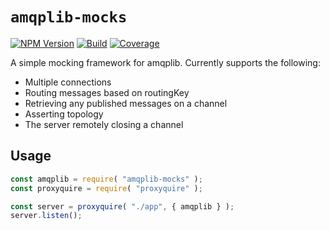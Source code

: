 # `amqplib-mocks`

[![NPM Version][npm-image]][npm-url]
[![Build][ci-image]][ci-url]
[![Coverage][coverage-image]][coverage-url]

A simple mocking framework for amqplib.  Currently supports the following:
* Multiple connections
* Routing messages based on routingKey
* Retrieving any published messages on a channel
* Asserting topology
* The server remotely closing a channel

## Usage

```javascript
const amqplib = require( "amqplib-mocks" );
const proxyquire = require( "proxyquire" );

const server = proxyquire( "./app", { amqplib } );
server.listen();
```

[npm-image]: https://badge.fury.io/js/amqplib-mocks.svg
[npm-url]: https://npmjs.org/package/amqplib-mocks
[ci-image]: https://travis-ci.org/Bunk/amqplib-mocks.svg?branch=master
[ci-url]: https://travis-ci.org/Bunk/amqplib-mocks
[coverage-image]: https://coveralls.io/repos/github/Bunk/amqplib-mocks/badge.svg
[coverage-url]: https://coveralls.io/github/Bunk/amqplib-mocks
